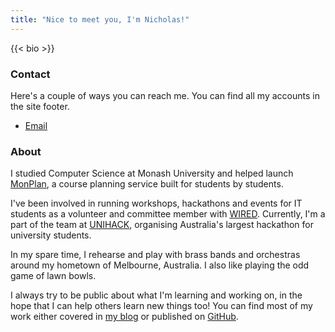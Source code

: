 ```yaml
---
title: "Nice to meet you, I'm Nicholas!"
---
```


{{< bio >}}

### Contact

Here's a couple of ways you can reach me. You can find all my accounts in the site footer.

-   [Email](mailto:nicholas@nicholas.cloud)

### About

I studied Computer Science at Monash University and helped launch [MonPlan](https://monplan.apps.monash.edu/), a course planning service built for students by students.

I've been involved in running workshops, hackathons and events for IT students as a volunteer and committee member with [WIRED](https://wired.org.au/). Currently, I'm a part of the team at [UNIHACK](https://unihack.net/), organising Australia's largest hackathon for university students.

In my spare time, I rehearse and play with brass bands and orchestras around my hometown of Melbourne, Australia. I also like playing the odd game of lawn bowls.

I always try to be public about what I'm learning and working on, in the hope that I can help others learn new things too! You can find most of my work either covered in [my blog](/) or published on [GitHub](https://github.com/nchlswhttkr/).
